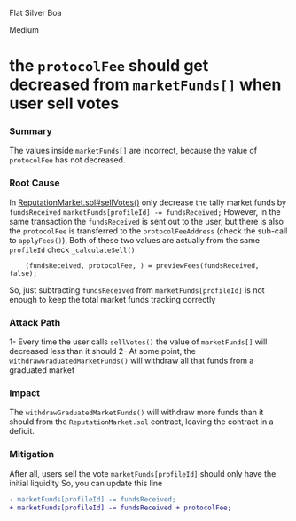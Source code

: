 Flat Silver Boa

Medium

# the `protocolFee` should get decreased from `marketFunds[]` when user sell votes

### Summary

The values inside `marketFunds[]` are incorrect, because the value of `protocolFee` has not decreased.

### Root Cause

In [ReputationMarket.sol#sellVotes()](https://github.com/sherlock-audit/2024-11-ethos-network-ii/blob/main/ethos/packages/contracts/contracts/ReputationMarket.sol#L522) only decrease the tally market funds by `fundsReceived`
 `marketFunds[profileId] -= fundsReceived;`
 However, in the same transaction the `fundsReceived` is sent out to the user, but there is also the `protocolFee` is transferred to the `protocolFeeAddress` (check the sub-call to `applyFees()`), Both of these two values are actually from the same `profileId` 
 check `_calculateSell()`
 ```solidity
     (fundsReceived, protocolFee, ) = previewFees(fundsReceived, false);
 ```
 So, just subtracting `fundsReceived` from `marketFunds[profileId]` is not enough to keep the total market funds tracking correctly

### Attack Path

1- Every time the user calls `sellVotes()` the value of `marketFunds[]` will decreased less than it should
2- At some point, the `withdrawGraduatedMarketFunds()` will withdraw all that funds from a graduated market

### Impact

The `withdrawGraduatedMarketFunds()` will withdraw more funds than it should from the `ReputationMarket.sol` contract, leaving the contract in a deficit.

### Mitigation

After all, users sell the vote `marketFunds[profileId]` should only have the initial liquidity
So, you can update this line 
```diff
- marketFunds[profileId] -= fundsReceived;
+ marketFunds[profileId] -= fundsReceived + protocolFee;
```